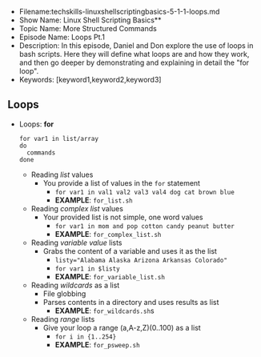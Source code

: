 + Filename:techskills-linuxshellscriptingbasics-5-1-1-loops.md
+ Show Name: Linux Shell Scripting Basics**
+ Topic Name: More Structured Commands
+ Episode Name: Loops Pt.1
+ Description: In this episode, Daniel and Don explore the use
of loops in bash scripts. Here they will define what loops are 
and how they work, and then go deeper by demonstrating and 
explaining in detail the "for loop". 
+ Keywords: [keyword1,keyword2,keyword3]


Loops
--------------------------------------------------------------------------------


+ Loops: **for**
  ```
  for var1 in list/array
  do
    commands
  done
  ```
  - Reading *list* values
    + You provide a list of values in the `for` statement
      - `for var1 in val1 val2 val3 val4 dog cat brown blue`
      - **EXAMPLE**: `for_list.sh`
  - Reading *complex list* values
    + Your provided list is not simple, one word values
      - `for var1 in mom and pop cotton candy peanut butter`
      - **EXAMPLE**: `for_complex_list.sh`
  - Reading *variable value* lists
    + Grabs the content of a variable and uses it as the list
      - `listy="Alabama Alaska Arizona Arkansas Colorado"`
      - `for var1 in $listy`
      - **EXAMPLE**: `for_variable_list.sh`
  - Reading *wildcards* as a list
    + File globbing
    + Parses contents in a directory and uses results as list
      - **EXAMPLE**: `for_wildcards.sh`s
  - Reading *range* lists
    + Give your loop a range (a,A-z,Z)(0..100) as a list
      - `for i in {1..254}`
      - **EXAMPLE**: `for_psweep.sh`
